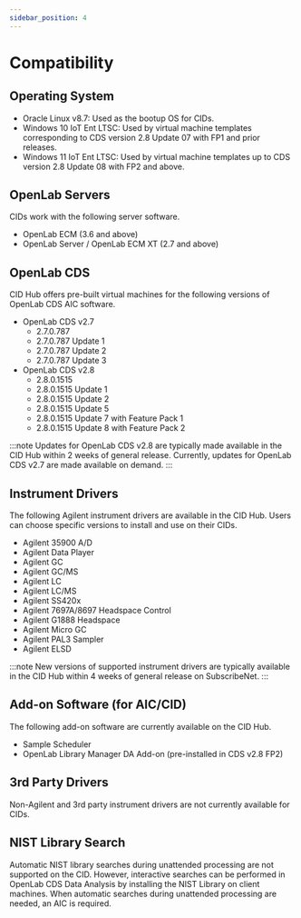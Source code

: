 ```yaml
---
sidebar_position: 4
---
```


# Compatibility

## Operating System
- Oracle Linux v8.7: Used as the bootup OS for CIDs.
- Windows 10 IoT Ent LTSC: Used by virtual machine templates corresponding to CDS version 2.8 Update 07 with FP1 and prior releases.
- Windows 11 IoT Ent LTSC: Used by virtual machine templates up to CDS version 2.8 Update 08 with FP2 and above.

## OpenLab Servers
CIDs work with the following server software.
- OpenLab ECM (3.6 and above)
- OpenLab Server / OpenLab ECM XT (2.7 and above)

## OpenLab CDS
CID Hub offers pre-built virtual machines for the following versions of
OpenLab CDS AIC software.
- OpenLab CDS v2.7
  - 2.7.0.787
  - 2.7.0.787 Update 1
  - 2.7.0.787 Update 2
  - 2.7.0.787 Update 3
- OpenLab CDS v2.8
  - 2.8.0.1515
  - 2.8.0.1515 Update 1
  - 2.8.0.1515 Update 2
  - 2.8.0.1515 Update 5
  - 2.8.0.1515 Update 7 with Feature Pack 1
  - 2.8.0.1515 Update 8 with Feature Pack 2

:::note
Updates for OpenLab CDS v2.8 are typically made available in the CID Hub within 2 weeks of general release. Currently, updates for OpenLab CDS v2.7 are made available on demand.
::: 

## Instrument Drivers
The following Agilent instrument drivers are available in the CID Hub. Users can choose specific versions to install and use on their CIDs.
- Agilent 35900 A/D
- Agilent Data Player
- Agilent GC
- Agilent GC/MS
- Agilent LC
- Agilent LC/MS
- Agilent SS420x
- Agilent 7697A/8697 Headspace Control
- Agilent G1888 Headspace
- Agilent Micro GC
- Agilent PAL3 Sampler
- Agilent ELSD

:::note
New versions of supported instrument drivers are typically available in the CID Hub within 4 weeks of general release on SubscribeNet.
:::

## Add-on Software (for AIC/CID)

The following add-on software are currently available on the CID Hub.
- Sample Scheduler
- OpenLab Library Manager DA Add-on (pre-installed in CDS v2.8 FP2)


<!-- The following are not yet available for CIDs
- GPC DA Add-on
- 2D-LC Software
- ADF Export
- Relay Service (Lab Advisor)

:::info
This list may not be complete. Contact the product manager for details on other add-on software.
::: -->

## 3rd Party Drivers
Non-Agilent and 3rd party instrument drivers are not currently available for CIDs.

## NIST Library Search
Automatic NIST library searches during unattended processing are not supported on the CID. However, interactive searches can be performed in OpenLab CDS Data Analysis by installing the NIST Library on client machines. When automatic searches during unattended processing are needed, an AIC is required.

<!-- ## Network Assessment Tool (NAT)
The current version of NAT cannot be executed on the CID. However, CIDs have a separate connectivity tester tool that should be used in case of connectivity issues. CIDs test and report connection and compatibility to server as they are activated.

## Status Board for OpenLab
It is possible to have "Status Board" for OpenLab alongside CIDs. However, CIDs cannot be monitored or managed using the Status Board. CID software management, maintenance, and administration are performed from the CID Hub (https://hub.cid.agilent.com/).

## Advanced Sample Linking (ASL)
ASL is a server-side application that does not require any installation on CIDs. ASL can be used in installations that have CIDs.

## Lab Assist Hub
Lab Assist Hub is a tablet-style user interface for InfinityLab LCs that allow users to control, visually inspect, and perform maintenance. It does not require any installation or configuration on the CIDs. Lab Assist Hub can be used in installations that have CIDs.

## Online LC Monitoring
This is currently not supported by CIDs.

## Dissolution
This is currently not supported by CIDs. -->
